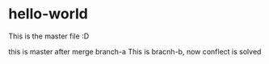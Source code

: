 # hello-world

This is the master file :D


this is master after merge branch-a
This is bracnh-b, now conflect is solved

